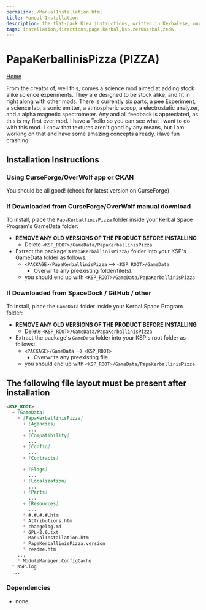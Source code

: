 ```yaml
---
permalink: /ManualInstallation.html
title: Manual Installation
description: the flat-pack Kiea instructions, written in Kerbalese, unusally present
tags: installation,directions,page,kerbal,ksp,zer0Kerbal,zedK
---
```


<!-- ManualInstallation.md v1.1.8.1
PapaKerballinisPizza (PIZZA)
created: 01 Oct 2019
updated: 29 Jul 2022 -->

<!-- based upon work by Lisias -->

# PapaKerballinisPizza (PIZZA)

[Home](./index.md)

From the creator of, well this, comes a science mod aimed at adding stock alike science experiments. They are designed to be stock alike, and fit in right along with other mods. There is currently six parts, a pee Experiment, a science lab, a sonic emitter, a atmospheric scoop, a electrostatic analyzer, and a alpha magnetic spectrometer. Any and all feedback is appreciated, as this is my first ever mod. I have a Trello so you can see what I want to do with this mod. I know that textures aren't good by any means, but I am working on that and have some amazing concepts already. Have fun crashing!

## Installation Instructions

### Using CurseForge/OverWolf app or CKAN

You should be all good! (check for latest version on CurseForge)

### If Downloaded from CurseForge/OverWolf manual download

To install, place the `PapaKerballinisPizza` folder inside your Kerbal Space Program's GameData folder:

* **REMOVE ANY OLD VERSIONS OF THE PRODUCT BEFORE INSTALLING**
  * Delete `<KSP_ROOT>/GameData/PapaKerballinisPizza`
* Extract the package's `PapaKerballinisPizza/` folder into your KSP's GameData folder as follows:
  * `<PACKAGE>/PapaKerballinisPizza` --> `<KSP_ROOT>/GameData`
    * Overwrite any preexisting folder/file(s).
  * you should end up with `<KSP_ROOT>/GameData/PapaKerballinisPizza`

### If Downloaded from SpaceDock / GitHub / other

To install, place the `GameData` folder inside your Kerbal Space Program folder:

* **REMOVE ANY OLD VERSIONS OF THE PRODUCT BEFORE INSTALLING**
  * Delete `<KSP_ROOT>/GameData/PapaKerballinisPizza`
* Extract the package's `GameData` folder into your KSP's root folder as follows:
  * `<PACKAGE>/GameData` --> `<KSP_ROOT>`
    * Overwrite any preexisting file.
  * you should end up with `<KSP_ROOT>/GameData/PapaKerballinisPizza`

## The following file layout must be present after installation

```markdown
<KSP_ROOT>
  + [GameData]
    + [PapaKerballinisPizza]
      + [Agencies]
        ...
      + [Compatibility]
        ...
      + [Config]
        ...
      + [Contracts]
        ...
      + [Flags]
        ...
      + [Localization]
        ...
      + [Parts]
        ...
      + [Resources]
        ...
      * #.#.#.#.htm
      * Attributions.htm
      * changelog.md
      * GPL-2.0.txt
        ManualInstallation.htm
      * PapaKerballinisPizza.version
      * readme.htm
    ...
    * ModuleManager.ConfigCache
  * KSP.log
  ...
```

### Dependencies

* none

[mm]: https://forum.kerbalspaceprogram.com/index.php?/topic/50533-*/ "Module Manager"
[mml]: https://github.com/net-lisias-ksp/ModuleManager "Module Manager /L"
